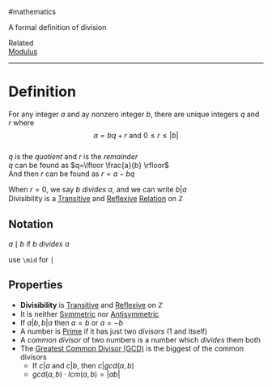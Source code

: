 #mathematics 

A formal definition of division

Related  
	[Modulus](Modulus)

---
# Definition
For any integer $a$ and ay nonzero integer $b$, there are unique integers $q$ and $r$ where  
$$a=bq+r \text{ and } 0\leq r\leq |b|$$  
	$q$ is the *quotient* and $r$ is the *remainder*  
	$q$ can be found as $q=\lfloor \frac{a}{b} \rfloor$  
	And then $r$ can be found as $r=a-bq$

When $r=0$, we say $b$ *divides* $a$, and we can write $b | a$  
	Divisibility is a [Transitive](../../Computer%20Science/CSC236/CSC236%20Notes/Transitive.md) and [Reflexive](Reflexive.md) [Relation](../../Computer%20Science/CSC236/CSC236%20Notes/Relation.md) on $\mathbb{Z}$

## Notation
$a \mid b$ if $b$ *divides* $a$

use `\mid` for $\mid$ 
## Properties
- **Divisibility** is [Transitive](../../Computer%20Science/CSC236/CSC236%20Notes/Transitive.md) and [Reflexive](Reflexive.md) on $\mathbb{Z}$
- It is neither [Symmetric](../../Computer%20Science/CSC236/CSC236%20Notes/Symmetric.md) nor [Antisymmetric](../../Computer%20Science/CSC236/CSC236%20Notes/Antisymmetric.md)
- If $a|b, b|a$ then $a=b$ or $a=-b$
- A number is [Prime](Prime) if it has just two *divisors* (1 and itself)
- A *common divisor* of two numbers is a number which *divides* them both
- The [Greatest Common Divisor (GCD)](Greatest%20Common%20Divisor%20(GCD).md) is the biggest of the common divisors
	- If $c | a$ and $c|b$, then $c|gcd(a,b)$ 
	- $gcd(a,b)\cdot lcm(a,b)=|ab|$